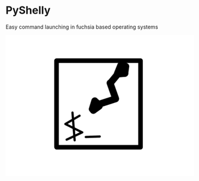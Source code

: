 # PyShelly
Easy command launching in fuchsia based operating systems

![PyShelly Logo](https://github.com/dahlia-os/Icons/blob/master/Application-Icons/PyShelly.png)
